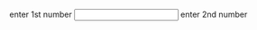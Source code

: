 <!DOCTYPE html>
<html>
<head>
<title>baby</title>
</head>
<form>
<label>enter 1st number</label>
<input type="textarea">
<label>enter 2nd number</label>

